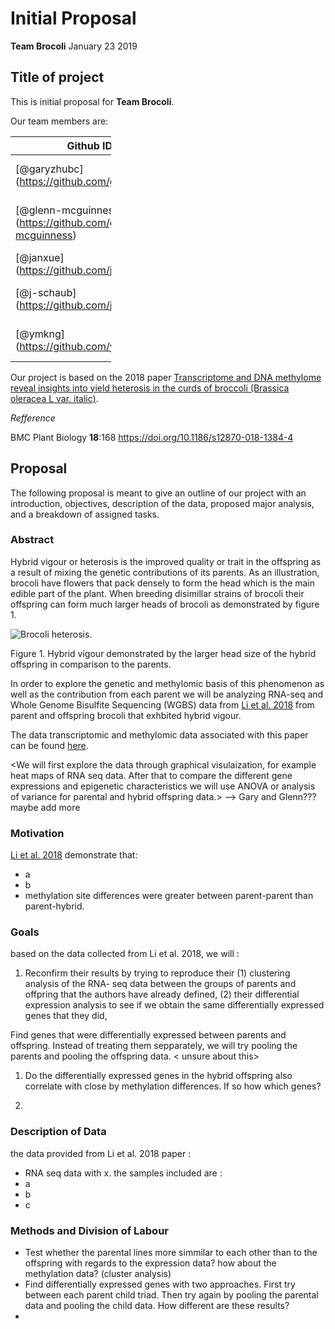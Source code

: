 Initial Proposal
================
**Team Brocoli**
January 23 2019

Title of project
----------------

This is initial proposal for **Team Brocoli**.

Our team members are:

<table style="width:32%;">
<colgroup>
<col width="13%" />
<col width="18%" />
</colgroup>
<thead>
<tr class="header">
<th>Github ID</th>
<th>Name</th>
</tr>
</thead>
<tbody>
<tr class="odd">
<td><span class="citation">[@garyzhubc]</span>(<a href="https://github.com/garyzhubc" class="uri">https://github.com/garyzhubc</a>)</td>
<td>Gary / Peiyuan Zhu (MSc, Statistics)</td>
</tr>
<tr class="even">
<td><span class="citation">[@glenn-mcguinness]</span>(<a href="https://github.com/glenn-mcguinness" class="uri">https://github.com/glenn-mcguinness</a>)</td>
<td>Glenn McGuinness (MSc, Statistics)</td>
</tr>
<tr class="odd">
<td><span class="citation">[@janxue]</span>(<a href="https://github.com/janxue" class="uri">https://github.com/janxue</a>)</td>
<td>Jan Xue (MSc, Botany)</td>
</tr>
<tr class="even">
<td><span class="citation">[@j-schaub]</span>(<a href="https://github.com/j-schaub" class="uri">https://github.com/j-schaub</a>)</td>
<td>Jessica Schaub (MSc, Oceanography)</td>
</tr>
<tr class="odd">
<td><span class="citation">[@ymkng]</span>(<a href="https://github.com/ymkng" class="uri">https://github.com/ymkng</a>)</td>
<td>Michelle Kang (MSc, Bioinformatics)</td>
</tr>
</tbody>
</table>

Our project is based on the 2018 paper [Transcriptome and DNA methylome reveal insights into yield heterosis in the curds of broccoli (Brassica oleracea L var. italic)](https://bmcplantbiol.biomedcentral.com/articles/10.1186/s12870-018-1384-4?fbclid=IwAR3glcIlScIMQzxMjWtuaDowqrv7DlZbzAjrTAiHRlXkRfWdyfWgt_BqCW4).

*Refference*

BMC Plant Biology **18**:168 <https://doi.org/10.1186/s12870-018-1384-4>

Proposal
--------

The following proposal is meant to give an outline of our project with an introduction, objectives, description of the data, proposed major analysis, and a breakdown of assigned tasks.

### Abstract

Hybrid vigour or heterosis is the improved quality or trait in the offspring as a result of mixing the genetic contributions of its parents. As an illustration, brocoli have flowers that pack densely to form the head which is the main edible part of the plant. When breeding disimillar strains of brocoli their offspring can form much larger heads of brocoli as demonstrated by figure 1.

![Brocoli heterosis](https://scontent.fyka1-1.fna.fbcdn.net/v/t1.0-9/49213408_10218077757916241_2440798217458155520_n.jpg?_nc_cat=111&_nc_ht=scontent.fyka1-1.fna&oh=d67a2a1ec54157595a7320d8cbed3bc3&oe=5CFB074F).

Figure 1. Hybrid vigour demonstrated by the larger head size of the hybrid offspring in comparison to the parents.

In order to explore the genetic and methylomic basis of this phenomenon as well as the contribution from each parent we will be analyzing RNA-seq and Whole Genome Bisulfite Sequencing (WGBS) data from [Li et al. 2018](https://bmcplantbiol.biomedcentral.com/articles/10.1186/s12870-018-1384-4) from parent and offspring brocoli that exhbited hybrid vigour.

The data transcriptomic and methylomic data associated with this paper can be found [here](https://static-content.springer.com/esm/art%3A10.1186%2Fs12870-018-1384-4/MediaObjects/12870_2018_1384_MOESM2_ESM.zip).

<We will first explore the data through graphical visulaization, for example heat maps of RNA seq data. After that to compare the different gene expressions and epigenetic characteristics we will use ANOVA or analysis of variance for parental and hybrid offspring data.> --&gt; Gary and Glenn??? maybe add more

### Motivation

[Li et al. 2018](https://bmcplantbiol.biomedcentral.com/articles/10.1186/s12870-018-1384-4) demonstrate that:

-   a
-   b
-   methylation site differences were greater between parent-parent than parent-hybrid.

### Goals

based on the data collected from Li et al. 2018, we will :

1.  Reconfirm their results by trying to reproduce their (1) clustering analysis of the RNA- seq data between the groups of parents and offpring that the authors have already defined, (2) their differential expression analysis to see if we obtain the same differentially expressed genes that they did,

Find genes that were differentially expressed between parents and offspring. Instead of treating them sepparately, we will try pooling the parents and pooling the offspring data. &lt; unsure about this&gt;

1.  Do the differentially expressed genes in the hybrid offspring also correlate with close by methylation differences. If so how which genes?

2.  

### Description of Data

the data provided from Li et al. 2018 paper :

-   RNA seq data with x. the samples included are :
-   a
-   b
-   c

### Methods and Division of Labour

-   Test whether the parental lines more simmilar to each other than to the offspring with regards to the expression data? how about the methylation data? (cluster analysis)
-   Find differentially expressed genes with two approaches. First try between each parent child triad. Then try again by pooling the parental data and pooling the child data. How different are these results?
-
